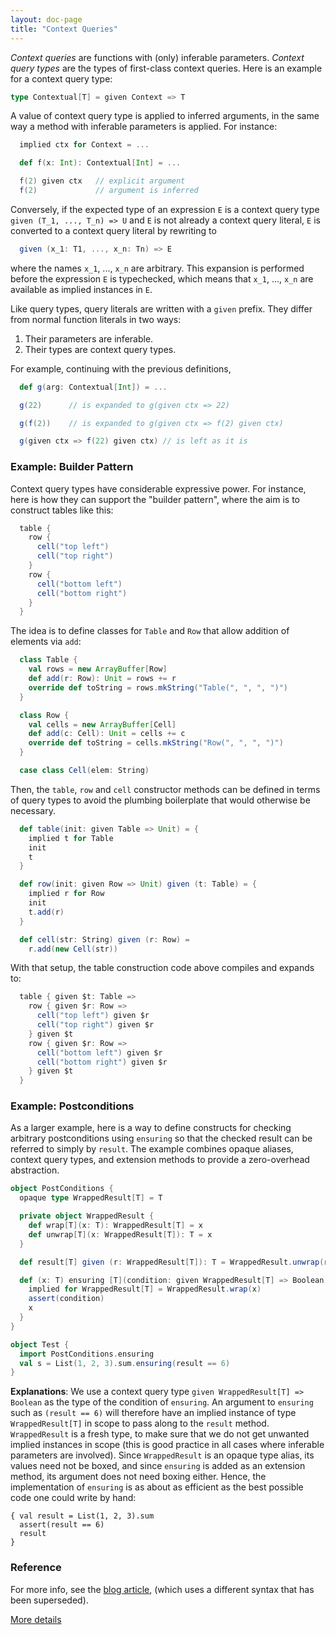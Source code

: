 ```yaml
---
layout: doc-page
title: "Context Queries"
---
```


_Context queries_ are functions with (only) inferable parameters.
_Context query types_ are the types of first-class context queries.
Here is an example for a context query type:
```scala
type Contextual[T] = given Context => T
```
A value of context query type is applied to inferred arguments, in
the same way a method with inferable parameters is applied. For instance:
```scala
  implied ctx for Context = ...

  def f(x: Int): Contextual[Int] = ...

  f(2) given ctx   // explicit argument
  f(2)             // argument is inferred
```
Conversely, if the expected type of an expression `E` is a context query
type `given (T_1, ..., T_n) => U` and `E` is not already a
context query literal, `E` is converted to a context query literal by rewriting to
```scala
  given (x_1: T1, ..., x_n: Tn) => E
```
where the names `x_1`, ..., `x_n` are arbitrary. This expansion is performed
before the expression `E` is typechecked, which means that `x_1`, ..., `x_n`
are available as implied instances in `E`.

Like query types, query literals are written with a `given` prefix. They differ from normal function literals in two ways:

 1. Their parameters are inferable.
 2. Their types are context query types.

For example, continuing with the previous definitions,
```scala
  def g(arg: Contextual[Int]) = ...

  g(22)      // is expanded to g(given ctx => 22)

  g(f(2))    // is expanded to g(given ctx => f(2) given ctx)

  g(given ctx => f(22) given ctx) // is left as it is
```
### Example: Builder Pattern

Context query types have considerable expressive power. For
instance, here is how they can support the "builder pattern", where
the aim is to construct tables like this:
```scala
  table {
    row {
      cell("top left")
      cell("top right")
    }
    row {
      cell("bottom left")
      cell("bottom right")
    }
  }
```
The idea is to define classes for `Table` and `Row` that allow
addition of elements via `add`:
```scala
  class Table {
    val rows = new ArrayBuffer[Row]
    def add(r: Row): Unit = rows += r
    override def toString = rows.mkString("Table(", ", ", ")")
  }

  class Row {
    val cells = new ArrayBuffer[Cell]
    def add(c: Cell): Unit = cells += c
    override def toString = cells.mkString("Row(", ", ", ")")
  }

  case class Cell(elem: String)
```
Then, the `table`, `row` and `cell` constructor methods can be defined
in terms of query types to avoid the plumbing boilerplate
that would otherwise be necessary.
```scala
  def table(init: given Table => Unit) = {
    implied t for Table
    init
    t
  }

  def row(init: given Row => Unit) given (t: Table) = {
    implied r for Row
    init
    t.add(r)
  }

  def cell(str: String) given (r: Row) =
    r.add(new Cell(str))
```
With that setup, the table construction code above compiles and expands to:
```scala
  table { given $t: Table =>
    row { given $r: Row =>
      cell("top left") given $r
      cell("top right") given $r
    } given $t
    row { given $r: Row =>
      cell("bottom left") given $r
      cell("bottom right") given $r
    } given $t
  }
```
### Example: Postconditions

As a larger example, here is a way to define constructs for checking arbitrary postconditions using `ensuring` so that the checked result can be referred to simply by `result`. The example combines opaque aliases, context query types, and extension methods to provide a zero-overhead abstraction.

```scala
object PostConditions {
  opaque type WrappedResult[T] = T

  private object WrappedResult {
    def wrap[T](x: T): WrappedResult[T] = x
    def unwrap[T](x: WrappedResult[T]): T = x
  }

  def result[T] given (r: WrappedResult[T]): T = WrappedResult.unwrap(r)

  def (x: T) ensuring [T](condition: given WrappedResult[T] => Boolean): T = {
    implied for WrappedResult[T] = WrappedResult.wrap(x)
    assert(condition)
    x
  }
}

object Test {
  import PostConditions.ensuring
  val s = List(1, 2, 3).sum.ensuring(result == 6)
}
```
**Explanations**: We use a context query type `given WrappedResult[T] => Boolean`
as the type of the condition of `ensuring`. An argument to `ensuring` such as
`(result == 6)` will therefore have an implied instance of type `WrappedResult[T]` in
scope to pass along to the `result` method. `WrappedResult` is a fresh type, to make sure
that we do not get unwanted implied instances in scope (this is good practice in all cases
where inferable parameters are involved). Since `WrappedResult` is an opaque type alias, its
values need not be boxed, and since `ensuring` is added as an extension method, its argument
does not need boxing either. Hence, the implementation of `ensuring` is as about as efficient
as the best possible code one could write by hand:

    { val result = List(1, 2, 3).sum
      assert(result == 6)
      result
    }

### Reference

For more info, see the [blog article](https://www.scala-lang.org/blog/2016/12/07/implicit-function-types.html),
(which uses a different syntax that has been superseded).

[More details](./query-types-spec.html)
